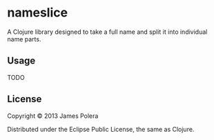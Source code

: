 # nameslice

A Clojure library designed to take a full name and split it into individual name parts.

## Usage

TODO

## License

Copyright © 2013 James Polera

Distributed under the Eclipse Public License, the same as Clojure.
